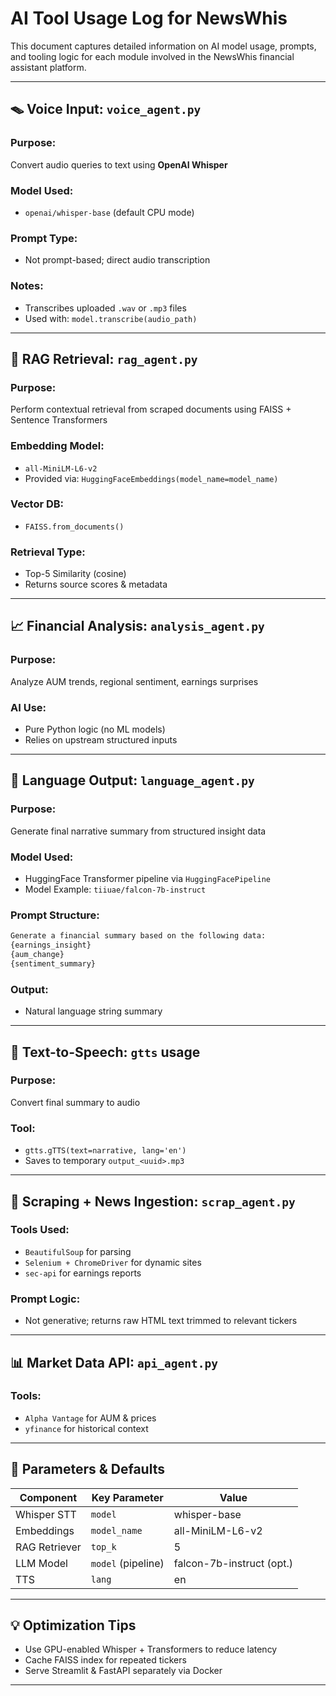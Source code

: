 # AI Tool Usage Log for NewsWhis

This document captures detailed information on AI model usage, prompts, and tooling logic for each module involved in the NewsWhis financial assistant platform.

---

## 🪤 Voice Input: `voice_agent.py`

### Purpose:

Convert audio queries to text using **OpenAI Whisper**

### Model Used:

* `openai/whisper-base` (default CPU mode)

### Prompt Type:

* Not prompt-based; direct audio transcription

### Notes:

* Transcribes uploaded `.wav` or `.mp3` files
* Used with: `model.transcribe(audio_path)`

---

## 🔗 RAG Retrieval: `rag_agent.py`

### Purpose:

Perform contextual retrieval from scraped documents using FAISS + Sentence Transformers

### Embedding Model:

* `all-MiniLM-L6-v2`
* Provided via: `HuggingFaceEmbeddings(model_name=model_name)`

### Vector DB:

* `FAISS.from_documents()`

### Retrieval Type:

* Top-5 Similarity (cosine)
* Returns source scores & metadata

---

## 📈 Financial Analysis: `analysis_agent.py`

### Purpose:

Analyze AUM trends, regional sentiment, earnings surprises

### AI Use:

* Pure Python logic (no ML models)
* Relies on upstream structured inputs

---

## 🔢 Language Output: `language_agent.py`

### Purpose:

Generate final narrative summary from structured insight data

### Model Used:

* HuggingFace Transformer pipeline via `HuggingFacePipeline`
* Model Example: `tiiuae/falcon-7b-instruct`

### Prompt Structure:

```txt
Generate a financial summary based on the following data:
{earnings_insight}
{aum_change}
{sentiment_summary}
```

### Output:

* Natural language string summary

---

## 🎤 Text-to-Speech: `gtts` usage

### Purpose:

Convert final summary to audio

### Tool:

* `gtts.gTTS(text=narrative, lang='en')`
* Saves to temporary `output_<uuid>.mp3`

---

## 📰 Scraping + News Ingestion: `scrap_agent.py`

### Tools Used:

* `BeautifulSoup` for parsing
* `Selenium + ChromeDriver` for dynamic sites
* `sec-api` for earnings reports

### Prompt Logic:

* Not generative; returns raw HTML text trimmed to relevant tickers

---

## 📊 Market Data API: `api_agent.py`

### Tools:

* `Alpha Vantage` for AUM & prices
* `yfinance` for historical context

---

## 🔹 Parameters & Defaults

| Component     | Key Parameter      | Value                     |
| ------------- | ------------------ | ------------------------- |
| Whisper STT   | `model`            | whisper-base              |
| Embeddings    | `model_name`       | all-MiniLM-L6-v2          |
| RAG Retriever | `top_k`            | 5                         |
| LLM Model     | `model` (pipeline) | falcon-7b-instruct (opt.) |
| TTS           | `lang`             | en                        |

---

## 💡 Optimization Tips

* Use GPU-enabled Whisper + Transformers to reduce latency
* Cache FAISS index for repeated tickers
* Serve Streamlit & FastAPI separately via Docker

---
